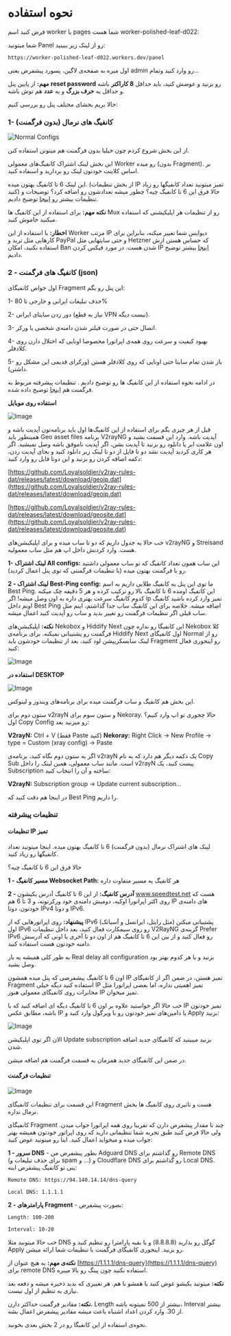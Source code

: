 # نحوه استفاده
فرض کنید اسم worker یا pages شما هست worker-polished-leaf-d022:


شما میتونید Panel رو از لینک زیر ببینید:

`https://worker-polished-leaf-d022.workers.dev/panel`


اول میره به صفحه‌ی لاگین، پسورد پیشفرض یعنی admin رو وارد کنید وتمام...

**مهم:** از پایین پنل **reset password** رو بزنید و عوضش کنید، باید حداقل **8 کاراکتر** باشه و حداقل یه **حرف بزرگ** و یه **عدد** هم توش باشه.

حالا بریم بخشای مختلف پنل رو بررسی کنیم:

### 1- کانفیگ های نرمال (بدون فرگمنت)

![Normal Configs](assets/images/Normal_config.png)

از این بخش شروع کردم چون خیلیا بدون فرگمنت هم میتونن استفاده کنن.

این بخش لینک اشتراک کانفیگ‌های معمولی Worker رو میده (بدون Fragment). بر اساس کلاینت خودتون لینک رو بردارید و اسنفاده کنید.

این لینک 6 تا کانفیگ بهتون میده. (از بخش تنظیمات IP تمیز میتونید تعداد کانفیگها رو زیاد کنید) حالا فرق این 6 تا کانفیگ چیه؟  چطور میشه تعدادشون رو اضافه کرد؟ توضیحات و تنظیمات بیشتر رو [اینجا](#تنظیمات-ip-تمیز) توضیح دادیم. 

**نکته مهم:** برای استفاده از این کانفیگ ها Mux رو از تنظیمات هر اپلیکیشنی که استفاده میکنید خاموش کنید.

**اخطار:** با استفاده از این Worker مرتب IP دیوایس شما تغییر میکنه، بنابراین برای کارهایی مثل ترید و PayPal و حتی سایتهایی مثل Hetzner که حساس هستن ازش استفاده نکنید، امکان Ban شدن هست. در مورد فیکس کردن IP [اینجا](#آموزش-تکمیلی---فیکس-کردن-ip) بیشتر توضیح دادیم.

### 2 - کانفیگ های فرگمنت (json)

اول خواص کانفیگای Fragment این پنل رو بگم:

   1- حذف تبلیغات ایرانی و خارجی تا 80%

   2- دور زدن سایتای ایرانی (نیاز به قطع VPN نیست دیگه).

   3- اتصال حتی در صورت فیلتر شدن دامنه‌ی شخصی یا ورکر.

   4- بهبود کیفیت و سرعت روی همه‌ی اپراتورا مخصوصا اونایی که اختلال دارن روی کلادفلر.

   5- باز شدن تمام سایتا حتی اونایی که روی کلادفلر هستن (ورکرای قدیمی این مشکل رو داشتن).

در ادامه نحوه استفاده از این کانفیگ ها رو توضیح دادیم . تنظیمات پیشرفته مربوط به فرگمنت هم [اینجا](#تنظیمات-فرگمنت) توضیح داده شده.

**استفاده روی موبایل**

![Image](assets/images/mobile_fragment.png)

قبل از هر چیزی بگم برای استفاده از این کانفیگ‌ها اول باید برنامه‌تون آپدیت باشه و همینطور باید Geo asset files برنامه V2rayNG آپدیت باشه. وارد این قسمت بشید و اون علامت ابر یا دانلود رو بزنید تا آپدیت بشن، اگر آپدیت ناموفق باشه وصل نمیشید. اگر هر کاری کردید آپدیت نشد دو تا فایل از دو تا لینک زیر دانلود کنید و بجای آپدیت زدن، دکمه اضافه کردن رو بزنید و این دوتا فایل رو وارد کنید:

[https://github.com/Loyalsoldier/v2ray-rules-dat/releases/latest/download/geoip.dat](https://github.com/Loyalsoldier/v2ray-rules-dat/releases/latest/download/geoip.dat)

[https://github.com/Loyalsoldier/v2ray-rules-dat/releases/latest/download/geosite.dat](https://github.com/Loyalsoldier/v2ray-rules-dat/releases/latest/download/geosite.dat)

خب حالا یه جدول داریم که دو تا ساب میده و برای اپلیکیشن‌های v2rayNG و Streisand هست.
وارد کردنش داخل اپ هم مثل ساب معمولیه.

**1- لینک اشتراک All configs:**
این ساب همون تعداد کانفیگ که تو ساب معمولی داشتید رو با فرگمنت بهتون میده (با تنظیمات
فرگمنتی که توی پنل اعمال کردید).

**2 - لینک اشتراک Best-Ping config:**
ما توی این پنل یه کانفیگ طلایی داریم به اسم Best Ping. این کانفیگ اومده 6 تا کانفیگ
بالا رو ترکیب کرده و هر 5 دقیقه چک میکنه کدوم کانفیگ سرعت بهتری داره به اون وصل میشه! اگر ip تمیز وارد کرده
باشید کانفیگ اونم داخل Best Ping اضافه میشه. خلاصه برای این کانفیگ ساب جدا گذاشتم، اینم مثل ساب قبلی اگر تنظیمات
فرگمنت رو تغییر بدید و ساب رو آپدیت کنید اعمال میشه.

**نکته:** اپلیکیشن‌های Nekobox و Hiddify Next این کانفیگا رو نداره چون
Nekobox کلا فرگمنت رو پشتیبانی نمیکنه. برای برنامه‌ی Hiddify Next اول کانفیگای Normal رو از لینک سابسکریپشن لود
کنید، بعد از تنظیمات خودشون باید Fragment رو اینجوری فعال کنید:

![Image](assets/images/fragment_settings.png)

**استفاده در DESKTOP**

![Image](assets/images/desktop_fragment.png)

این بخش هم کانفیگ و ساب فرگمنت میده برای برنامه‌های ویندوز و لینوکس.

ستون دوم برای v2rayN و ستون سوم برای Nekoray. حالا چجوری تو اپ وارد کنیم؟ اول Copy Config رو میزنید بعد:

**V2rayN:** Ctrl + V (فقط Paste کنید)
**Nekoray:** Right Click -&gt; New Profile -&gt; type = Custom (xray config) -&gt; Paste

اگر به ستون دوم نگاه کنید، برنامه‌ی v2rayN یک دکمه دیگر هم دارد که به نام Copy Sub است. مانند ساب معمولی، همین لینک را داخل v2rayN پیست کنید، یک Subscription ساخته و آن را انتخاب کنید:

**V2rayN:** Subscription group -&gt; Update current subscription...

در اینجا هم دقت کنید که Best Ping را داریم.


### تنظیمات پیشرفته

#### تنظیمات IP تمیز

لینک های اشتراک نرمال (بدون فرگمنت)  6 تا کانفیگ بهتون میده. اینجا میتونید تعداد کانفیگها رو زیاد کنید.

حالا فرق این 6 تا کانفیگ چیه؟

   **1 - مسیر کانفیگ Websocket Path:** هر کانفیگ یه مسیر متفاوت داره
	 
   **2 - آدرس کانفیگ:** از این 6 تا کانفیگ آدرس یکیشون www.speedtest.net هست که روی اکثر اپراتورا اوکیه، دومیش دامنه‌ی خود ورکرتونه، و 3 تا 6 هم IP های دامنه‌ی خودتون. دوتا IPv4 و دوتا IPv6.

**پیشنهاد:** روی اپراتورهایی که از IPv6 پشتیبانی میکنن (مثل رایتل، ایرانسل و آسیاتک) اول IPv6 رو روی سیمکارت فعال کنید، بعد داخل تنظیمات V2RayNG گزینه‌ی Prefer IPv6 رو فعال کنید و از بین این 6 تا کانفیگ هم از اون دو تا آخری یا اونی که آدرسش دامنه‌ خودتون هست استفاده کنید.

به طور کلی همیشه یه بار Real delay all configuration بزنید و با هر کدوم بهتر بود وصل بشید.




اون 6 تا کانفیگ پیشفرضی که پنل میده همشون IP تمیز هستن، در ضمن اگر از کانفیگای Fragment استفاده کنید دیگه خیلی IP تمیز اهمیتی نداره، اما بعضی اپراتورا مثل مخابرات روی کانفیگای معمولی هنوز IP تمیز میخوان.

خب حالا اگر خواستید علاوه بر اون 6 تا کانفیگ دیگه ای اضافه کنید که با IP تمیز خودتون باشه، مطابق عکس IP یا دامین‌های تمیز خودتون رو با ویرگول وارد کنید و Apply بزنید:

![Image](assets/images/clean_ip.png)

الان اگر توی اپلیکیشن Update subscription بزنید میبینید که کانفیگای جدید اضافه شدن.

در ضمن این کانفیگای جدید  همزمان به قسمت فرگمنت هم اضافه میشن.


####  تنظیمات فرگمنت

![Image](assets/images/panel_fragment_settings.png)

این قسمت برای تنظیمات کانفیگای Fragment هست و تاثیری روی کانفیگ ها بخش نرمال نداره.

کانفیگای Fragment چند تا مقدار پیشفرض دارن که تقریبا روی همه اپراتورا جواب میدن. ولی حالا فرض کنید طبق تجربه شما تنظیماتی دارید که روی اپراتور خودتون همیشه بهتر جواب میده و میخواید اعمال کنید. اینا رو میتونید عوض کنید:

   **1 - سرور DNS** - بطور پیشفرض من Adguard DNS رو گذاشتم برای Remote DNS (برای حذف تبلیغات و spam و ...) و Cloudflare DNS رو گذاشتم برای Local DNS. ینی تو کانفیگ پیشفرض اینه:

`Remote DNS: https://94.140.14.14/dns-query`

`Local DNS: 1.1.1.1`

   **2 - پارامترهای Fragment** -  بصورت پیشفرض:

`Length: 100-200`

`Interval: 10-20`

خب حالا میتونید مثلا DNS گوگل رو بذارید (8.8.8.8) و یا بقیه پارامترا رو تنظیم کنید و Apply رو بزنید. اینجوری کانفیگای فرگمنت با تنظیمات شما ارائه میشن.

**نکته‌ی مهم:** به هیچ عنوان از [https://1.1.1.1/dns-query](https://1.1.1.1/dns-query) برای remote DNS استفاده نکنید چون پینگ رو بالا میبره.

**نکته:** میتونید یکیشو عوض کنید یا همشو با هم. هر تغییری که بدید ذخیره میشه و دفعه بعد نیازی به تنظیم از اول نیست.

**نکته:** مقادیر فرگمنت حداکثر دارن، Length بیشتر از 500 نمیتونه باشه، Interval بیشتر از 30. وارد کردن اعداد اشتباه باعث میشه مقادیر پیشفرض اعمال بشه.

نحوه‌ی استفاده از این کانفیگا رو در 2 بخش بعدی بخونید.



